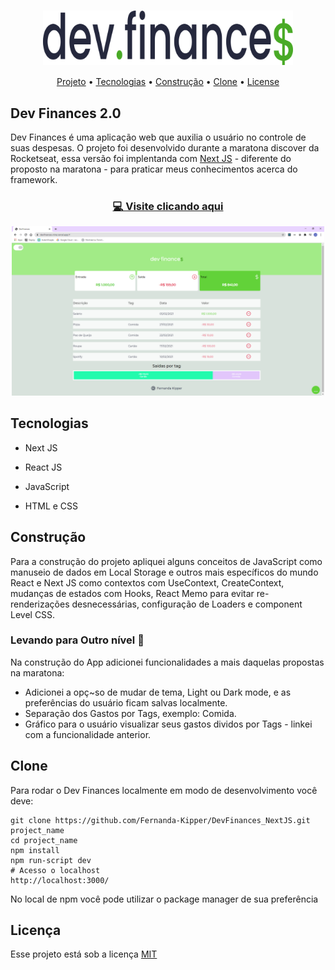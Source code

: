 <h1 align="center"><img align="center" src="./assets/logoDark.svg" width="400"></h1>

<p align="center">
 <a href="#project">Projeto</a> •
 <a href="#tech">Tecnologias</a> • 
 <a href="#build">Construção</a> • 
 <a href="#clone">Clone</a> • 
 <a href="#license">License</a>
</p>

<h2 id="project" >Dev Finances 2.0</h2>

Dev Finances é uma aplicação web que auxilia o usuário no controle de suas despesas. O projeto foi desenvolvido durante a maratona discover da Rocketseat,  essa versão foi implentanda com [Next JS](https://nextjs.org) - diferente do proposto na maratona - para praticar meus conhecimentos acerca do framework.

<h3 align="center"><a href="https://devfinances-nine.vercel.app/">💻 Visite clicando aqui</a></h3>

<p align="center">
  <img src="devFinances.png" width="500px">
</p>

<h2 id="tech" >Tecnologias</h2>

- Next JS

- React JS

- JavaScript

- HTML e CSS

<h2 id="build" >Construção</h2>

Para a construção do projeto apliquei alguns conceitos de JavaScript como manuseio de dados em Local Storage e outros mais específicos do mundo React e Next JS como contextos com UseContext, CreateContext, mudanças de estados com Hooks, React Memo para evitar re-renderizações desnecessárias, configuração de Loaders e component Level CSS.

### Levando para Outro nível 🚀

Na construção do App adicionei funcionalidades a mais daquelas propostas na maratona:

- Adicionei a opç~so de mudar de tema, Light ou Dark mode, e as preferências do usuário ficam salvas localmente.
- Separação dos Gastos por Tags, exemplo: Comida.
- Gráfico para o usuário visualizar seus gastos dividos por Tags - linkei com a funcionalidade anterior.

<h2 id="clone" >Clone</h2>

Para rodar o Dev Finances localmente em modo de desenvolvimento você deve:

```
git clone https://github.com/Fernanda-Kipper/DevFinances_NextJS.git project_name
cd project_name
npm install
npm run-script dev
# Acesso o localhost
http://localhost:3000/
```
No local de npm você pode utilizar o package manager de sua preferência

<h2 id="license">Licença</h2>

Esse projeto está sob a licença [MIT](LICENSE)
